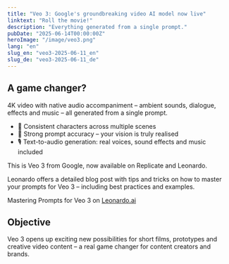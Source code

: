 ```yaml
---
title: "Veo 3: Google's groundbreaking video AI model now live"
linktext: "Roll the movie!"
description: "Everything generated from a single prompt."
pubDate: "2025-06-14T00:00:00Z"
heroImage: "/image/veo3.png"
lang: "en"
slug_en: "veo3-2025-06-11_en"
slug_de: "veo3-2025-06-11_de"
---
```



## A game changer?
4K video with native audio accompaniment – ambient sounds, dialogue, effects and music – all generated from a single prompt.

- 👥 Consistent characters across multiple scenes
- 🧠 Strong prompt accuracy – your vision is truly realised
- 🎙️ Text-to-audio generation: real voices, sound effects and music included

This is Veo 3 from Google, now available on Replicate and Leonardo.

Leonardo offers a detailed blog post with tips and tricks on how to master your prompts for Veo 3 – including best practices and examples.

Mastering Prompts for Veo 3 on [Leonardo.ai](https://leonardo.ai/news/mastering-prompts-for-veo-3//)

## Objective
Veo 3 opens up exciting new possibilities for short films, prototypes and creative video content – a real game changer for content creators and brands.